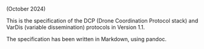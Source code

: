 (October 2024)

This is the specification of the DCP (Drone Coordination Protocol stack)  and
VarDis (variable dissemination) protocols in Version 1.1.

The specification has been written in Markdown, using pandoc.
